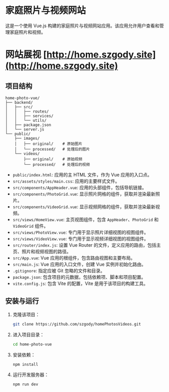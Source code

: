 # 家庭照片与视频网站

这是一个使用 Vue.js 构建的家庭照片与视频网站应用。该应用允许用户查看和管理家庭照片和视频。

# 网站展视 [http://home.szgody.site](http://home.szgody.site)

## 项目结构

```plaintext
home-photo-vue/
├── backend/
│   ├── src/
│   │   ├── routes/
│   │   ├── services/
│   │   └── utils/
│   ├── package.json
│   └── server.js
└── public/
    ├── images/
    │   ├── original/    # 原始图片
    │   └── processed/   # 处理后的图片
    └── videos/
        ├── original/    # 原始视频
        └── processed/   # 处理后的视频
```

- `public/index.html`: 应用的主 HTML 文件，作为 Vue 应用的入口点。
- `src/assets/styles/main.css`: 应用的主要样式文件。
- `src/components/AppHeader.vue`: 应用的头部组件，包括导航链接。
- `src/components/PhotoGrid.vue`: 显示照片网格的组件，获取并渲染最新照片。
- `src/components/VideoGrid.vue`: 显示视频网格的组件，获取并渲染最新视频。
- `src/views/HomeView.vue`: 主页视图组件，包含 `AppHeader`、`PhotoGrid` 和 `VideoGrid` 组件。
- `src/views/PhotoView.vue`: 专门用于显示照片详细视图的视图组件。
- `src/views/VideoView.vue`: 专门用于显示视频详细视图的视图组件。
- `src/router/index.js`: 设置 Vue Router 的文件，定义应用的路由，包括主页、照片和视频视图的路径。
- `src/App.vue`: Vue 应用的根组件，包含路由视图和主要布局。
- `src/main.js`: Vue 应用的入口文件，创建 Vue 实例并初始化路由。
- `.gitignore`: 指定应被 Git 忽略的文件和目录。
- `package.json`: 包含项目的元数据，包括依赖项、脚本和项目配置。
- `vite.config.js`: 包含 Vite 的配置，Vite 是用于该项目的构建工具。



## 安装与运行

1. 克隆该项目：
   ```bash
   git clone https://github.com/szgody/homePhotosVideos.git
   ```

2. 进入项目目录：
   ```bash
   cd home-photo-vue
   ```

3. 安装依赖：
   ```bash
   npm install
   ```

4. 运行开发服务器：
   ```bash
   npm run dev
   ```
